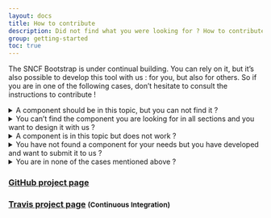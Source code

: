 ```yaml
---
layout: docs
title: How to contribute
description: Did not find what you were looking for ? How to contribute ?
group: getting-started
toc: true
---
```


The SNCF Bootstrap is under continual building. You can rely on it, but it’s also possible to develop this tool with us : for you, but also for others.
So if you are in one of the following cases, don’t hesitate to consult the instructions to contribute !

<details class="mb-3">
<summary class="text-primary text-lg mb-2">A component should be in this topic, but you can not find it ?</summary>
{% markdown %}
This component may exist in another topic. Links allow you to move from one topic to another related topic (for example for checkbox and radio buttons, a link allows you to find them from the forms section).
If you definitely can not find it, contact us :
- **You have a GitHub account :** Feel free to browse the [Github project](https://github.com/SNCFdevelopers/bootstrap-sncf), an issue may have already been created on this topic (you can subscribe to notifications to track its progress). If not, don’t hesitate to create one.
- **You don’t have a GitHub account :** Write us on [design.fab@sncf.fr](mailto:design.fab@sncf.fr?subject=Bootstrap - Composant) with the following object : « Bootstrap - Composant » by specifying your need.
{% endmarkdown %}
</details>

<details class="mb-3">
<summary class="text-primary text-lg mb-2">You can’t find the component you are looking for in all sections and you want to design it with us ?</summary>
{% markdown %}
Feel free to contact us. Either this component exists, but we have not yet integrated it in the Bootstrap, or this component does not exist, we will study with you the need that will allow the use of another component or create a new component with you.
- **You have a GitHub account :** Feel free to browse the [Github project](https://github.com/SNCFdevelopers/bootstrap-sncf), an issue may have already been created on this topic (you can subscribe to notifications to track its progress). If not, don’t hesitate to create one.
- **You don’t have a GitHub account :** Write us on [design.fab@sncf.fr](mailto:design.fab@sncf.fr?subject=Bootstrap - Composant) with the following object : « Bootstrap - Composant » by specifying your need.
{% endmarkdown %}
</details>

<details class="mb-3">
<summary class="text-primary text-lg mb-2">A component is in this topic but does not work ?</summary>
{% markdown %} 
Feel free to browse the [GitHub project](https://github.com/SNCFdevelopers/bootstrap-sncf), an issue may have already been created on this topic (you can subscribe to notifications to track its progress). If not, don’t hesitate to create one.
We will come back to you to be able to solve the problem or to know more if necessary and to modify it to push a new version thereafter.
{% endmarkdown %}
</details>

<details class="mb-3">
<summary class="text-primary text-lg mb-2">You have not found a component for your needs but you have developed and want to submit it to us ?</summary>
{% markdown %}
Feel free to make a pull request on the [project’s GitHub](https://github.com/SNCFdevelopers/bootstrap-sncf).

We will study your component, study its design, and if it is in accordance with our charter, we will push it for the other developers to use it. Otherwise, we will rework the design with you until you reach the final version for publication.
{% endmarkdown %}
</details>

<details class="mb-3">
<summary class="text-primary text-lg mb-2">You are in none of the cases mentioned above ?</summary>
{% markdown %}
Do not hesitate to write to us on [design.fab@sncf.fr](mailto:design.fab@sncf.fr?subject=Bootstrap - Autre demande) with the following subject: « Bootstrap - Autre demande »  by specifying your need.
{% endmarkdown %}
</details>

<h3><a target="_blank" href="https://github.com/SNCFdevelopers/bootstrap-sncf" class="btn btn-link">GitHub project page<i class="icons-external-link icons-size-x75 ml-2"></i></a></h3>
<h3><a target="_blank" href="https://travis-ci.com/SNCFdevelopers/bootstrap-sncf/branches" class="btn btn-link">Travis project page<i class="icons-external-link icons-size-x75 ml-2"></i></a> <small>(Continuous Integration)</small></h3>


